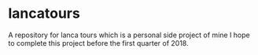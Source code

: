 # lancatours
A repository for lanca tours which is a personal side project of mine
I hope to complete this project before the first quarter of 2018.
